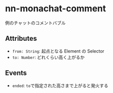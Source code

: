 # nn-monachat-comment

例のチャットのコメントバブル

## Attributes

- `from: String`: 起点となる Element の Selector
- `to: Number`: どれくらい高く上がるか

## Events

- `ended`: `to`で指定された高さまで上がると発火する
